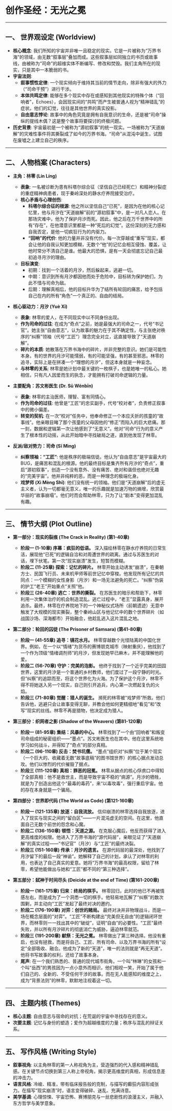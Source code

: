 # 创作圣经：无光之冕

---

## 一、 世界观设定 (Worldview)

*   **核心概念**: 我们所知的宇宙并非唯一且稳定的现实。它是一片被称为“万界书海”的领域，由无数“叙事层”叠加而成。这些叙事层如同独立的书页或故事线，由被称为“司命”的超维实体不断编写、修改和焚毁。我们主角所在的现实，只是其中一本脆弱的书。
*   **宇宙法则**:
    *   **叙事惯性定律**: 一个现实倾向于维持其当前的情节走向，除非有强大的外力（“司命干预”）进行干涉。
    *   **本体共鸣定律**: 能够在多个现实中存在或感知到其他现实的特殊个体（“回响者”，Echoes），会因现实间的“共鸣”而产生被普通人视为“精神错乱”的症状。他们的幻觉，往往是其他世界的真实投影。
    *   **自由意志悖论**: 故事中的角色究竟是拥有自我意识的生命，还是被“司命”操纵的提线木偶？这是整个故事将要探讨的终极问题。
*   **历史背景**: 宇宙最初是一个被称为“源初叙事”的统一现实。一场被称为“天道崩解”的灾难性事件将其撕裂成了如今的万界书海。“司命”从混沌中诞生，试图在废墟之上建立自己的秩序。

---

## 二、 人物档案 (Characters)

*   **主角：林零 (Lín Líng)**
    *   **表象**: 一名被诊断为患有科塔尔综合征（坚信自己已经死亡）和精神分裂症的重症精神病患者，现于秦岭深处的静水疗养院接受治疗。
    *   **核心矛盾与心理创伤**:
        *   **科塔尔综合征的根源**: 他之所以坚信自己“已死”，是因为在他的核心记忆里，他与月汐在“天道崩解”前的“源初叙事”中，是一对凡人恋人。在那场灾难中，他为了保护月汐而死。因此，他之后在万千世界中的所有“存在”，在他潜意识里都是一种“死后的幻觉”。这份深刻的无力感和自我否定，是他一切疯狂行为的内驱力。
        *   **“回响”的代价**: 他的力量并非没有代价。每一次穿越或“重写”现实，都会让他的自我认知更加模糊，无数个“他”的记忆会相互侵蚀、覆盖，让他时常分不清自己是谁。他最大的恐惧，是有一天会彻底忘记自己最初追寻月汐的理由。
    *   **目标演变**:
        *   初期：找到一个活着的月汐，然后躲起来，逃避一切。
        *   中期：意识到所有月汐都因他而处于危险中，目标转为保护她们，为此不惜与司命为敌。
        *   后期：理解真相后，他的目标升华为了结所有轮回的痛苦，给予包括自己在内的所有“角色”一个真正的、自由的结局。

*   **核心驱动力：月汐 (Yuè Xī)**
    *   **表象**: 林零的爱人，在不同现实中以不同身份出现。
    *   **作为司命的过往**: 在成为“奇点”之前，她是最强大的司命之一，代号“书记官”。她主张“自由意志”，认为故事的魅力在于其不确定性，与主张绝对秩序的“纠察”领袖（代号“工匠”）理念完全对立，这直接导致了“天道崩解”。
    *   **碎片的本质**: 她散落在万界书海中的碎片，并非完整的意识。她们是可能性本身。有的世界的月汐可能懦弱，有的可能坚强，有的甚至邪恶。林零的追寻，实际上是在拼凑一个“理想的月汐”，但这本身就是一种妄念。
    *   **与林零的关系**: 林零是她计划中最关键的一枚棋子，也是她唯一的私心。她相信，只有凡人因爱而生的执念，才能拥有打破司命逻辑的力量。

*   **主要配角：苏文彬医生 (Dr. Sū Wénbīn)**
    *   **表象**: 林零的主治医师，理智、富有同情心。
    *   **作为司命的过往**: 他曾是“工匠”的忠实副手，代号“校对者”，负责修正叙事中的微小偏差。
    *   **转变的契机**: 在一次“校对”任务中，他奉命修正一个本应夭折的孩童的“故事线”。他亲眼目睹了那个孩童的父母因他的“修正”而陷入的巨大悲痛。那一刻，数据和逻辑第一次让他感到了“无意义”。他对“司命”行为的意义产生了根本性的动摇，从此开始暗中寻找破局之道，直到他发现了林零。

*   **反派/敌对势力：司命 (Sī Mìng)**
    *   **纠察领袖：“工匠”**: 他是秩序的极端信徒。他认为“自由意志”是宇宙最大的BUG，是痛苦和混乱的根源。他的最终目标是集齐所有月汐的“奇点”，重启“源初叙事”，创造一个没有意外、没有痛苦、绝对和谐但也绝对无趣的“完美宇宙”。他并非纯粹的恶，而是一种理念的极端化身。
    *   **戏梦师 (Xì Mèng Shī)**: 他们没有统一的领袖。他们是“天道崩解”后的虚无主义者，认为一切都毫无意义，唯一的乐趣就是加速万物的熵增，欣赏最华丽的“故事崩塌”。他们时而会帮助林零，只为了让“剧本”变得更加混乱有趣。

---

## 三、 情节大纲 (Plot Outline)

*   **第一部分：现实的裂痕 (The Crack in Reality) (第1-40章)**
    *   **阶段一 (1-10章) 序幕：疯狂的低语。** 深入描绘林零在静水疗养院的日常生活，展现他“已死”的逻辑自洽和对周遭世界的疏离。通过与苏医生的对话，埋下伏笔。第一次“现实崩溃”发生，短暂而模糊。
    *   **阶段二 (11-25章) 探索：记忆的碎片。** 林零开始主动诱发“崩溃”，在秦朝方士、民国飞行员、未来机甲师等前世记忆中穿梭。他发现所有记忆的共同点：一个模糊的女性身影（月汐）和一场无法避免的死亡。“纠察”伪装的护工“老王”开始重点“关照”他。
    *   **阶段三 (26-40章) 逃亡：世界的撕裂。** 在苏医生的暗示和帮助下，林零利用一次集体治疗的机会制造混乱。逃亡过程中，“老王”显露真身，展开追杀。最终，林零在疗养院地下的一个神秘仪式场所（前朝遗迹）无意中触发了大规模的现实撕裂，整个秦岭山区与他记忆中的数个世界碎片（如战国沙场、深海都市）开始融合，他趁乱逃入这片混乱之地。

*   **第二部分：轮回的囚徒 (The Prisoner of Samsara) (第41-80章)**
    *   **阶段一 (41-55章) 追寻：镜花水月。** 林零穿越数个光怪陆离的中国化世界。例如，在一个以“情绪”为货币的赛博朋克城市（映射重庆），他找到了一个作为顶级“情绪调剂师”的月汐，但发现她早已麻木，并不能理解他的爱。
    *   **阶段二 (56-70章) 守护：完美的泡影。** 他终于找到了一个近乎完美的田园世界，这里的月汐是一个普通的乡村教师，他们度过了一段宁静的时光。但“纠察”的追踪而至，将这个世界化为火海。为了保护这个月汐，林零不得不将她送入另一个现实，自己则引开追兵，内心第一次燃起复仇的火焰。
    *   **阶段三 (71-80章) 觉醒：猎人的诞生。** 濒死的林零被“戏梦师”所救。他们告诉他，逃避只会让故事变得无聊，并教会他如何更精细地“看见”和“改写”现实的丝线。林零不再是猎物，他决定成为猎人。

*   **第三部分：织网者之影 (Shadow of the Weavers) (第81-120章)**
    *   **阶段一 (81-95章) 集结：风暴的中心。** 林零找到了一个由“回响者”和叛变司命组成的秘密组织——“墨点”。苏文彬医生也在其中。他在这里系统地学习如何战斗，并得知了“奇点”的部分真相。
    *   **阶段二 (96-110章) 反击：焚书坑儒。** “墨点”组织对“纠察”位于某个现实（一个巨大的、收藏着无数“故事底稿”的图书馆世界）的核心据点发动总攻。他们以惨烈的代价摧毁了据点。
    *   **阶段三 (111-120章) 真相：罪恶的冠冕。** 林零从据点的核心俘虏口中得知了全部真相：他不是救世主，而是导致宇宙不稳的“病源”。月汐的牺牲，就是为了创造出他这个“最毒的毒药”，来“以毒攻毒”，强行重启宇宙。他的存在本身就是一个骗局。

*   **第四部分：世界即代码 (The World as Code) (第121-160章)**
    *   **阶段一 (121-135章) 放逐：自我流放。** 信仰崩溃的林零选择自我放逐，进入了现实与现实之间的“留白区”——一片混沌虚无的空间。在这里，他直面自己无数个前世的怨念和心魔。
    *   **阶段二 (136-150章) 顿悟：天道之源。** 在克服心魔后，他反而获得了进入更高维度的权限。他进入了万界书海的“源代码层”，亲眼见证了“天道崩解”的真实过程——“书记官”（月汐）与“工匠”的最终决裂。
    *   **阶段三 (151-160章) 传承：月汐的遗言。** 在源代码层的最深处，他找到了月汐留下的最后一段“神谕”。她解释了自己的计划，承认了对林零的利用，也表达了自己真实的爱意。她将“万界书海”的最高权限，留给了林零，希望他能做出与她和“工匠”都不同的“第三种选择”。

*   **第五部分：弑神于时间尽头 (Deicide at the end of Time) (第161-200章)**
    *   **阶段一 (161-175章) 归来：终局的棋手。** 林零回归，此时的他已不再被情感左右，而是成为了一个洞悉一切的棋手。他轻易地瓦解了“纠察”的数次围剿，并主动向“工匠”发起了最终对决的邀约。
    *   **阶段二 (176-190章) 对弈：创世的赌局。** 最终对决并非物理战斗，而是一场在概念层面的“对弈”。“工匠”不断构建出“完美但无自由”的逻辑闭环世界，而林零则一一找出其中的“破绽”，证明“自由”的必要性。“工匠”最终失败，并以所有月汐碎片的彻底消亡为威胁，逼迫林零就范。
    *   **阶段三 (191-200章) 献祭：无光之冕。** 林零做出了第三种选择。他没有重启，也没有拯救，而是将自己、工匠、所有司命、以及万界书海的所有“设定”全部吸收、融合。他成为了新的“天道”，唯一的法则就是“再无天道”。他将书写故事的权利，还给了故事本身。
    *   **尾声**: 在一个我们熟悉的、普通的现代城市街角，一个叫“林琳”的女孩和一个叫“岳西”的男孩因为一点小意外而相识，他们相视一笑，开始了属于他们自己的、全新的、不受任何干涉的故事。而在无人能感知的维度之上，成为“背景法则”的林零，默默地注视着这一切。


---

## 四、 主题内核 (Themes)

*   **核心主题**: 自由意志与宿命的对抗；在荒诞的宇宙中寻找存在的意义。
*   **次要主题**: 记忆与身份的塑造；爱作为超越维度的力量；秩序与混乱的辩证关系。

---

## 五、 写作风格 (Writing Style)

*   **叙事视角**: 以主角林零的第一人称视角为主，营造强烈的代入感和精神错乱感。在关键节点切换到第三人称上帝视角，揭示更高维度的真相，形成信息差的冲击力。
*   **语言风格**: 冷峻、精准，带有临床报告般的克制，与描写的癫狂内容形成张力。在描写“现实崩溃”时，语言变得破碎、迷乱、充满诗意。
*   **美学基调**: 心理惊悚、宇宙恐怖、赛博朋克与一丝悲剧性的浪漫主义，并融入东方哲学与美学意象。
